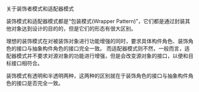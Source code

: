 关于装饰者模式和适配器模式

装饰模式和适配器模式都是“包装模式(Wrapper Pattern)”，它们都是通过封装其他对象达到设计的目的的，但是它们的形态有很大区别。

理想的装饰模式在对被装饰对象进行功能增强的同时，要求具体构件角色、装饰角色的接口与抽象构件角色的接口完全一致。
而适配器模式则不然，一般而言，适配器模式并不要求对源对象的功能进行增强，但是会改变源对象的接口，以便和目标接口相符合。

装饰模式有透明和半透明两种，这两种的区别就在于装饰角色的接口与抽象构件角色的接口是否完全一致。





